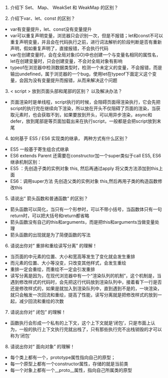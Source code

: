1. 介绍下 Set、 Map、 WeakSet 和 WeakMap 的区别？

2. 介绍下var、let、const 的区别？
  - var有变量提升，let、const没有变量提升
  - var可以重复声明变量，浏览器只会识别一次，但是不报错；let和const不可以重复声明变量，并且会在代码执行之前，进行词法解析的阶段判断是否有重新声明，假如重复声明了，直接报错，不会执行代码
  - var在创建变量时，会在全局对象(GO)中也创建一个与变量名相同的属性名，let在创建变量时，只会创建变量，不会对全局对象有影响
  - typeof在浏览器中检测数据类型时，检测一个未定义的变量，不会报错，而是输出undefined，属于浏览器的一个bug，使用let在typeof下面定义这个变量，会因为没有变量提升而报错，从而来解决这个问题
        
3. < script > 放到页面头部和尾部的区别？ 以及解决办法？
  - 页面渲染时是单线程，script执行的时候，会阻碍页面得渲染执行，它会先把script的执行完在继续向下渲染，所以放在开头不仅阻碍了页面的渲染，当获取元素时，也会获取不到，如果要放到开头，可以用异步渲染，async和defer，放到尾部是等页面加载出来在执行script，一般都是会把script放到末尾

4. 如何基于 ES5 / ES6 实现类的继承， 两种方式有什么区别？
  - ES5 一般基于寄生组合式继承
  - ES6 extends Parent 还需要在constructor加一个super类似于call
  ES5, ES6 继承机制区别：
  - ES5 ：先创造子类的实例对象 this, 然后再通过apply 将父类方法添加到this上面
  - ES6：调用super方法 先创造父类的实例对象 this,然后再用子类的构造函数修改this

5. 请说出“ 箭头函数和普通函数“ 的区别？
  - 箭头函数可以简化，当只有一个形参时，可以不带小括号，当函数体只有一句return时，可以把大括号和return都省略
  - 箭头函数没有自己的this和arguments，而是把this和arguments当做变量处理
  - 箭头函数的出现就是为了简便函数的写法

6. 请说出你对“ 重排和重绘读写分离” 的理解！
  - 当页面的中元素的位置、大小和宽高等发生了变化就会发生重排
  - 而元素的位置、大小等没变，只改变其他样式，会发生重绘
  - 重排一定会重绘，而重绘不一定会引发重排
  - 读写分离是因为，在现代浏览器中有一个“渲染队列的机制”，这个机制是，当遇到修改样式的代码时，会先把这行代码放到渲染队列中，接着看下一行是否还是修改样式的，如果是就加入到渲染队列中，直到遇到不是的，一块渲染，就只会触发一次回流和重绘，提高了性能，读写分离就是把修改样式的放到一起，减少回流和重绘的次数

7. 请说出你对“ 闭包” 的理解！
  - 函数执行会形成一个私有的上下文，这个上下文就是‘闭包’，只是市面上认为，一般的执行上下文执行完就出栈了，只有那些执行完不出栈销毁的才可以称为‘闭包’

8. 请说出你对“ 面向对象” 的理解！
  - 每个类上都有一个，prototype属性指向自己的原型；
  - 每一个原型上都有一个constructor属性，存储的就是当前类
  - 每一个对象上都有一个__proto__属性，指向自己所属类的原型
